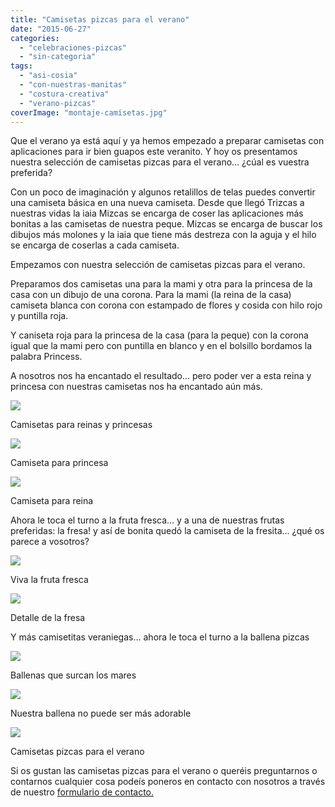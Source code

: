 ```yaml
---
title: "Camisetas pizcas para el verano"
date: "2015-06-27"
categories:
  - "celebraciones-pizcas"
  - "sin-categoria"
tags:
  - "asi-cosia"
  - "con-nuestras-manitas"
  - "costura-creativa"
  - "verano-pizcas"
coverImage: "montaje-camisetas.jpg"
---
```


Que el verano ya está aquí y ya hemos empezado a preparar camisetas con aplicaciones para ir bien guapos este veranito. Y hoy os presentamos nuestra selección de camisetas pizcas para el verano... ¿cúal es vuestra preferida?

Con un poco de imaginación y algunos retalillos de telas puedes convertir una camiseta básica en una nueva camiseta. Desde que llegó Trizcas a nuestras vidas la iaia Mizcas se encarga de coser las aplicaciones más bonitas a las camisetas de nuestra peque. Mizcas se encarga de buscar los dibujos más molones y la iaia que tiene más destreza con la aguja y el hilo se encarga de coserlas a cada camiseta.

Empezamos con nuestra selección de camisetas pizcas para el verano.

Preparamos dos camisetas una para la mami y otra para la princesa de la casa con un dibujo de una corona. Para la mami (la reina de la casa) camiseta blanca con corona con estampado de flores y cosida con hilo rojo y puntilla roja.

Y caniseta roja para la princesa de la casa (para la peque) con la corona igual que la mami pero con puntilla en blanco y en el bolsillo bordamos la palabra Princess.

A nosotros nos ha encantado el resultado... pero poder ver a esta reina y princesa con nuestras camisetas nos ha encantado aún más.

![](images/DSC_0088-Pizcas.jpg)

Camisetas para reinas y princesas

![](images/DSC_0084-Pizcas.jpg)

Camiseta para princesa

![](images/DSC_0051-Pizcas.jpg)

Camiseta para reina

Ahora le toca el turno a la fruta fresca... y a una de nuestras frutas preferidas: la fresa! y así de bonita quedó la camiseta de la fresita... ¿qué os parece a vosotros?

![](images/DSC2962-Pizcas.jpg)

Viva la fruta fresca

![](images/DSC2963-Pizcas.jpg)

Detalle de la fresa

Y más camisetitas veraniegas... ahora le toca el turno a la ballena pizcas

![](images/DSC2967-Pizcas.jpg)

Ballenas que surcan los mares

![](images/DSC2971-Pizcas.jpg)

Nuestra ballena no puede ser más adorable

![](images/montaje-camisetas.jpg)

Camisetas pizcas para el verano

Si os gustan las camisetas pizcas para el verano o queréis preguntarnos o contarnos cualquier cosa podeís poneros en contacto con nosotros a través de nuestro [formulario de contacto.](/contacto/)
